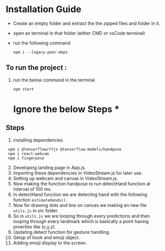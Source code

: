 # Installation Guide

- Create an empty folder and extract the the zipped files and folder in it.
- open an terminal in that folder (either CMD or vsCode terminal)
- run the following command

  ```
  npm i --legacy-peer-deps
  ```

## To run the project :

1. run the below command in the terminal

   ```
   npm start
   ```

   # Ignore the below Steps \*

## Steps

1. installing dependencies

```
 npm i @tensorflow/tfjs @tensorflow-models/handpose
 npm i react-webcam
 npm i fingerpose
```

2. Developing landing page in App.js.
3. Importing these dependencies in VideoStream.js for later use.
4. Setting up webcam and canvas in VideoStream.js.
5. Now making the function handpose to run detectHand function at interval of 100 ms.
6. In detectHand function we are detecting hand with the following function `estimateHands()`.
7. Now for drawing dots and line on canvas we making an new file `utils.js` in src folder.
8. So in `utils.js` we are looping through every predictions and then looping through every landmark which is basically a point having proerties like (x,y,z).
9. Updating detect function for gesture handling.
10. Setup of hook and emoji object.
11. Adding emoji display to the screen.
